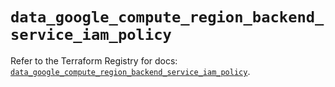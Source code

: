 # `data_google_compute_region_backend_service_iam_policy`

Refer to the Terraform Registry for docs: [`data_google_compute_region_backend_service_iam_policy`](https://registry.terraform.io/providers/hashicorp/google-beta/6.11.1/docs/data-sources/google_compute_region_backend_service_iam_policy).
